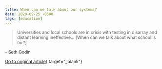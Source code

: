 ```yaml
---
title: When can we talk about our systems?
date: 2020-09-25 -0500
tags: [education]
---
```


> Universities and local schools are in crisis with testing in disarray and distant learning ineffective… [When can we talk about what school is for?] 

\- Seth Godin

[Go to original article](https://seths.blog/2020/09/when-can-we-talk-about-your-system/){:target="_blank"}